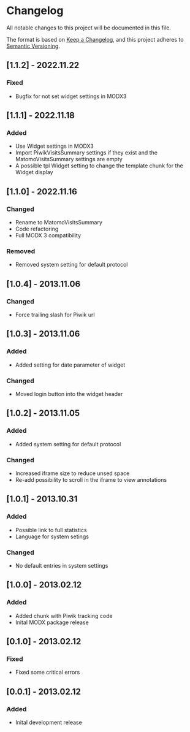 # Changelog

All notable changes to this project will be documented in this file.

The format is based on [Keep a Changelog](https://keepachangelog.com/en/1.0.0/),
and this project adheres to [Semantic Versioning](https://semver.org/spec/v2.0.0.html).

## [1.1.2] - 2022.11.22

### Fixed

- Bugfix for not set widget settings in MODX3

## [1.1.1] - 2022.11.18

### Added

- Use Widget settings in MODX3
- Import PiwikVisitsSummary settings if they exist and the MatomoVisitsSummary settings are empty
- A possible tpl Widget setting to change the template chunk for the Widget display

## [1.1.0] - 2022.11.16

### Changed

- Rename to MatomoVisitsSummary
- Code refactoring
- Full MODX 3 compatibility

### Removed

- Removed system setting for default protocol

## [1.0.4] - 2013.11.06

### Changed

- Force trailing slash for Piwik url

## [1.0.3] - 2013.11.06

### Added

- Added setting for date parameter of widget

### Changed

- Moved login button into the widget header

## [1.0.2] - 2013.11.05

### Added

- Added system setting for default protocol

### Changed

- Increased iframe size to reduce unsed space
- Re-add possibility to scroll in the iframe to view annotations

## [1.0.1] - 2013.10.31

### Added

- Possible link to full statistics
- Language for system setings

### Changed

- No default entries in system settings

## [1.0.0] - 2013.02.12

### Added

- Added chunk with Piwik tracking code
- Inital MODX package release

## [0.1.0] - 2013.02.12

### Fixed

- Fixed some critical errors

## [0.0.1] - 2013.02.12

### Added

- Inital development release
